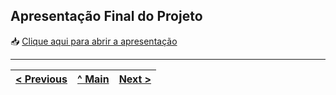 ## Apresentação Final do Projeto

📥 [Clique aqui para abrir a apresentação](inf24tig35/Apresentacao_Projeto_Ensino.pdf)



---
[< Previous](cd3.md) | [^ Main](../../../) | [Next >](cd1.md)
:--- | :---: | ---: 
